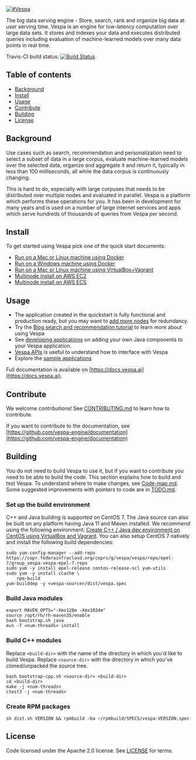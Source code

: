 <!-- Copyright 2017 Yahoo Holdings. Licensed under the terms of the Apache 2.0 license. See LICENSE in the project root. -->

[![#Vespa](https://vespa.ai/img/VespaLogoBlack.png)](https://vespa.ai)

The big data serving engine - Store, search, rank and organize big data at user serving time.
Vespa is an engine for low-latency computation over large data sets.
It stores and indexes your data and executes distributed queries including evaluation of
machine-learned models over many data points in real time.

Travis-CI build status: [![Build Status](https://travis-ci.org/vespa-engine/vespa.svg?branch=master)](https://travis-ci.org/vespa-engine/vespa)

## Table of contents


- [Background](#background)
- [Install](#install)
- [Usage](#usage)
- [Contribute](#contribute)
- [Building](#building)
- [License](#license)
   
## Background

Use cases such as search, recommendation and personalization need to select a subset of data in a large corpus,
evaluate machine-learned models over the selected data, organize and aggregate it and return it, typically in less
than 100 milliseconds, all while the data corpus is continuously changing. 

This is hard to do, especially with large corpuses that needs to be distributed over multiple nodes and evaluated in 
parallel. Vespa is a platform which performs these operations for you. It has been in development for many years 
and is used on a number of large internet services and apps which serve hundreds of thousands of queries from 
Vespa per second.

## Install

To get started using Vespa pick one of the quick start documents:

- [Run on a Mac or Linux machine using Docker](https://docs.vespa.ai/documentation/vespa-quick-start.html)
- [Run on a Windows machine using Docker](https://docs.vespa.ai/documentation/vespa-quick-start-windows.html)
- [Run on a Mac or Linux machine using VirtualBox+Vagrant](https://docs.vespa.ai/documentation/vespa-quick-start-centos.html)
- [Multinode install on AWS EC2](https://docs.vespa.ai/documentation/vespa-quick-start-multinode-aws.html)
- [Multinode install on AWS ECS](https://docs.vespa.ai/documentation/vespa-quick-start-multinode-aws-ecs.html)

## Usage 

- The application created in the quickstart is fully functional and production ready, but you may want to [add more nodes](https://docs.vespa.ai/documentation/multinode-systems.html) for redundancy.
- Try the [Blog search and recommendation tutorial](https://docs.vespa.ai/documentation/tutorials/blog-search.html) to learn more about using Vespa
- See [developing applications](https://docs.vespa.ai/documentation/jdisc/developing-applications.html) on adding your own Java components to your Vespa application.
- [Vespa APIs](https://docs.vespa.ai/documentation/api.html) is useful to understand how to interface with Vespa
- Explore the [sample applications](https://github.com/vespa-engine/sample-apps/tree/master)

Full documentation is available on [https://docs.vespa.ai](https://docs.vespa.ai).

## Contribute

We welcome contributions! See [CONTRIBUTING.md](CONTRIBUTING.md) to learn how to contribute.

If you want to contribute to the documentation, see
[https://github.com/vespa-engine/documentation](https://github.com/vespa-engine/documentation)


## Building

You do not need to build Vespa to use it, but if you want to contribute you need to be able to build the code.
This section explains how to build and test Vespa. To understand where to make changes, see [Code-map.md](Code-map.md).
Some suggested improvements with pointers to code are in [TODO.md](TODO.md).

### Set up the build environment

C++ and Java building is supported on CentOS 7. The Java source can also be built on any platform having Java 11 and Maven installed. 
We recommend using the following environment: [Create C++ / Java dev environment on CentOS using VirtualBox and Vagrant](vagrant/README.md).
You can also setup CentOS 7 natively and install the following build dependencies:

    sudo yum-config-manager --add-repo https://copr.fedorainfracloud.org/coprs/g/vespa/vespa/repo/epel-7/group_vespa-vespa-epel-7.repo
    sudo yum -y install epel-release centos-release-scl yum-utils
    sudo yum -y install ccache \
        rpm-build
    yum-builddep -y <vespa-source>/dist/vespa.spec

### Build Java modules

    export MAVEN_OPTS="-Xms128m -Xmx1024m"
    source /opt/rh/rh-maven35/enable
    bash bootstrap.sh java
    mvn -T <num-threads> install

### Build C++ modules

Replace `<build-dir>` with the name of the directory in which you'd like to build Vespa.
Replace `<source-dir>` with the directory in which you've cloned/unpacked the source tree.

    bash bootstrap-cpp.sh <source-dir> <build-dir>
    cd <build-dir>
    make -j <num-threads>
    ctest3 -j <num-threads>

### Create RPM packages

    sh dist.sh VERSION && rpmbuild -ba ~/rpmbuild/SPECS/vespa-VERSION.spec
    
## License

Code licensed under the Apache 2.0 license. See [LICENSE](LICENSE) for terms.
